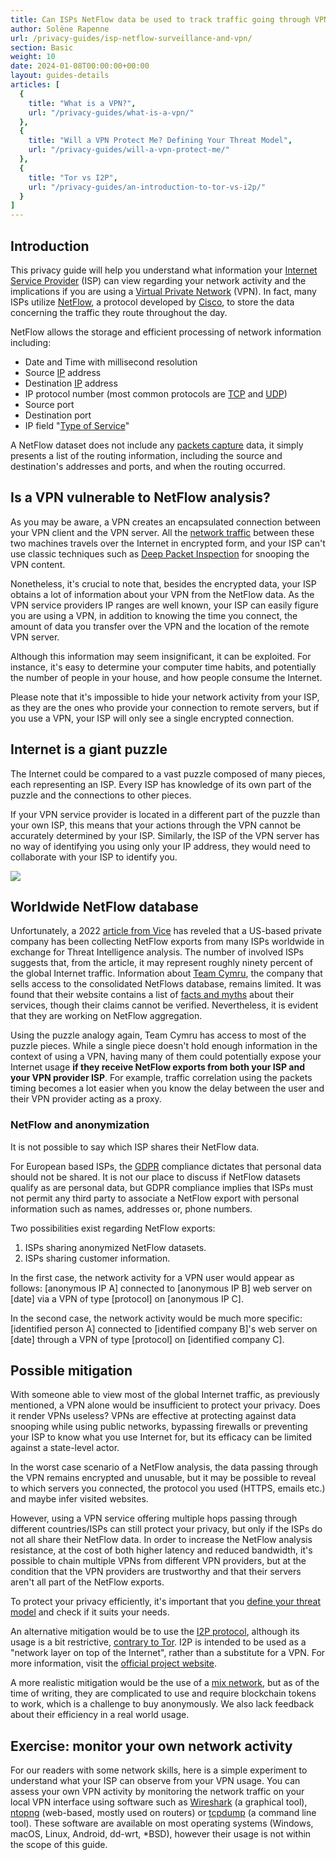 ```yaml
---
title: Can ISPs NetFlow data be used to track traffic going through VPNs?
author: Solène Rapenne
url: /privacy-guides/isp-netflow-surveillance-and-vpn/
section: Basic
weight: 10
date: 2024-01-08T00:00:00+00:00
layout: guides-details
articles: [
  {
    title: "What is a VPN?",
    url: "/privacy-guides/what-is-a-vpn/"
  },
  {
    title: "Will a VPN Protect Me? Defining Your Threat Model",
    url: "/privacy-guides/will-a-vpn-protect-me/"
  },
  {
    title: "Tor vs I2P",
    url: "/privacy-guides/an-introduction-to-tor-vs-i2p/"
  }
]
---
```

## Introduction

This privacy guide will help you understand what information your [Internet Service Provider][isp] (ISP) can view regarding your network activity and the implications if you are using a [Virtual Private Network][what_is] (VPN). In fact, many ISPs utilize [NetFlow][netflow], a protocol developed by [Cisco][cisco], to store the data concerning the traffic they route throughout the day.

NetFlow allows the storage and efficient processing of network information including:

- Date and Time with millisecond resolution
- Source [IP][ip] address
- Destination [IP][ip] address
- IP protocol number (most common protocols are [TCP][tcp] and [UDP][udp])
- Source port
- Destination port
- IP field "[Type of Service][ToS]"

A NetFlow dataset does not include any [packets capture][pcap] data, it simply presents a list of the routing information, including the source and destination's addresses and ports, and when the routing occurred.

## Is a VPN vulnerable to NetFlow analysis?

As you may be aware, a VPN creates an encapsulated connection between your VPN client and the VPN server. All the [network traffic][network] between these two machines travels over the Internet in encrypted form, and your ISP can't use classic techniques such as [Deep Packet Inspection][dpi] for snooping the VPN content.

Nonetheless, it's crucial to note that, besides the encrypted data, your ISP obtains a lot of information about your VPN from the NetFlow data. As the VPN service providers IP ranges are well known, your ISP can easily figure you are using a VPN, in addition to knowing the time you connect, the amount of data you transfer over the VPN and the location of the remote VPN server.

Although this information may seem insignificant, it can be exploited. For instance, it's easy to determine your computer time habits, and potentially the number of people in your house, and how people consume the Internet.

Please note that it's impossible to hide your network activity from your ISP, as they are the ones who provide your connection to remote servers, but if you use a VPN, your ISP will only see a single encrypted connection.

## Internet is a giant puzzle

The Internet could be compared to a vast puzzle composed of many pieces, each representing an ISP. Every ISP has knowledge of its own part of the puzzle and the connections to other pieces.

If your VPN service provider is located in a different part of the puzzle than your own ISP, this means that your actions through the VPN cannot be accurately determined by your ISP. Similarly, the ISP of the VPN server has no way of identifying you using only your IP address, they would need to collaborate with your ISP to identify you.

![](/img/diagram-vpn-transit.png)

## Worldwide NetFlow database

Unfortunately, a 2022 [article from Vice][Augury] has reveled that a US-based private company has been collecting NetFlow exports from many ISPs worldwide in exchange for Threat Intelligence analysis. The number of involved ISPs suggests that, from the article, it may represent roughly ninety percent of the global Internet traffic. Information about [Team Cymru][cymru], the company that sells access to the consolidated NetFlows database, remains limited. It was found that their website contains a list of [facts and myths][cymru_facts] about their services, though their claims cannot be verified. Nevertheless, it is evident that they are working on NetFlow aggregation.

Using the puzzle analogy again, Team Cymru has access to most of the puzzle pieces. While a single piece doesn't hold enough information in the context of using a VPN, having many of them could potentially expose your Internet usage **if they receive NetFlow exports from both your ISP and your VPN provider ISP**. For example, traffic correlation using the packets timing becomes a lot easier when you know the delay between the user and their VPN provider acting as a proxy.

### NetFlow and anonymization

It is not possible to say which ISP shares their NetFlow data.

For European based ISPs, the [GDPR][gdpr] compliance dictates that personal data should not be shared. It is not our place to discuss if NetFlow datasets qualify as are personal data, but GDPR compliance implies that ISPs must not permit any third party to associate a NetFlow export with personal information such as names, addresses or, phone numbers.

Two possibilities exist regarding NetFlow exports:

1. ISPs sharing anonymized NetFlow datasets.
2. ISPs sharing customer information.

In the first case, the network activity for a VPN user would appear as follows: [anonymous IP A] connected to [anonymous IP B] web server on [date] via a VPN of type [protocol] on [anonymous IP C].

In the second case, the network activity would be much more specific: [identified person A] connected to [identified company B]'s web server on [date] through a VPN of type [protocol] on [identified company C].

## Possible mitigation

With someone able to view most of the global Internet traffic, as previously mentioned, a VPN alone would be insufficient to protect your privacy. Does it render VPNs useless? VPNs are effective at protecting against data snooping while using public networks, bypassing firewalls or preventing your ISP to know what you use Internet for, but its efficacy can be limited against a state-level actor.

In the worst case scenario of a NetFlow analysis, the data passing through the VPN remains encrypted and unusable, but it may be possible to reveal to which servers you connected, the protocol you used (HTTPS, emails etc.) and maybe infer visited websites.

However, using a VPN service offering multiple hops passing through different countries/ISPs can still protect your privacy, but only if the ISPs do not all share their NetFlow data. In order to increase the NetFlow analysis resistance, at the cost of both higher latency and reduced bandwidth, it's possible to chain multiple VPNs from different VPN providers, but at the condition that the VPN providers are trustworthy and that their servers aren't all part of the NetFlow exports.

To protect your privacy efficiently, it's important that you [define your threat model][threat_model] and check if it suits your needs.

An alternative mitigation would be to use the [I2P protocol][i2p_wiki], although its usage is a bit restrictive, [contrary to Tor][tor_vs_i2p]. I2P is intended to be used as a "network layer on top of the Internet", rather than a substitute for a VPN. For more information, visit the [official project website][i2p].

A more realistic mitigation would be the use of a [mix network](https://www.ivpn.net/privacy-guides/adversaries-and-anonymity-systems-the-basics/#anonymity-systems), but as of the time of writing, they are complicated to use and require blockchain tokens to work, which is a challenge to buy anonymously. We also lack feedback about their efficiency in a real world usage.

## Exercise: monitor your own network activity

For our readers with some network skills, here is a simple experiment to understand what your ISP can observe from your VPN usage. You can assess your own VPN activity by monitoring the network traffic on your local VPN interface using software such as [Wireshark][wireshark] (a graphical tool), [ntopng][ntopng] (web-based, mostly used on routers) or [tcpdump][tcpdump] (a command line tool). These software are available on most operating systems (Windows, macOS, Linux, Android, dd-wrt, *BSD), however their usage is not within the scope of this guide.

[isp]: https://en.wikipedia.org/wiki/Internet_service_provider
[netflow]: https://en.wikipedia.org/wiki/NetFlow
[network]: https://en.wikipedia.org/wiki/Network_traffic
[dpi]: https://www.fortinet.com/resources/cyberglossary/dpi-deep-packet-inspection
[wireshark]: https://www.wireshark.org/
[tcpdump]: https://en.wikipedia.org/wiki/Tcpdump
[ntopng]: https://www.ntop.org/products/traffic-analysis/ntop/
[tcp]: https://en.wikipedia.org/wiki/Transmission_Control_Protocol
[udp]: https://en.wikipedia.org/wiki/User_Datagram_Protocol
[ip]: https://en.wikipedia.org/wiki/IP_address
[ToS]: https://en.wikipedia.org/wiki/Type_of_service
[Augury]: https://www.vice.com/en/article/y3pnkw/us-military-bought-mass-monitoring-augury-team-cymru-browsing-email-data
[pcap]: https://en.wikipedia.org/wiki/Pcap
[i2p_wiki]: https://en.wikipedia.org/wiki/I2P
[i2p]: https://geti2p.net/en/about/intro
[tor_vs_i2p]: https://www.ivpn.net/privacy-guides/an-introduction-to-tor-vs-i2p/
[cisco]: https://www.cisco.com/
[cymru]: https://www.team-cymru.com/
[what_is]: https://www.ivpn.net/privacy-guides/what-is-a-vpn/
[threat_model]: https://www.ivpn.net/privacy-guides/will-a-vpn-protect-me/
[cymru_facts]: https://www.team-cymru.com/post/team-cymru-myth-vs-fact
[gdpr]: https://en.wikipedia.org/wiki/General_Data_Protection_Regulation

